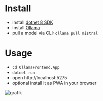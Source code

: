 # Install
- install [dotnet 8 SDK](https://dotnet.microsoft.com/en-us/download/dotnet/8.0)
- install [Ollama](https://ollama.com/download)
- pull a model via CLI: `ollama pull mistral`

# Usage
- `cd OllamaFrontend.App`
- `dotnet run`
- open http://localhost:5275
- optional install it as PWA in your browser

![grafik](https://github.com/user-attachments/assets/ad9d3798-0d88-4087-9003-d23e300f910c)
